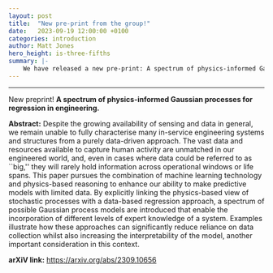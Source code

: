 ```yaml
---
layout: post
title:  "New pre-print from the group!"
date:   2023-09-19 12:00:00 +0100
categories: introduction
author: Matt Jones
hero_height: is-three-fifths
summary: |-
    We have released a new pre-print: A spectrum of physics-informed Gaussian processes for regression in engineering.
---
```

---

New preprint! **A spectrum of physics-informed Gaussian processes for regression in engineering.**

**Abstract:**
Despite the growing availability of sensing and data in general, we remain unable to fully characterise many in-service engineering systems and structures from a purely data-driven approach. The vast data and resources available to capture human activity are unmatched in our engineered world, and, even in cases where data could be referred to as ``big,'' they will rarely hold information across operational windows or life spans. This paper pursues the combination of machine learning technology and physics-based reasoning to enhance our ability to make predictive models with limited data. By explicitly linking the physics-based view of stochastic processes with a data-based regression approach, a spectrum of possible Gaussian process models are introduced that enable the incorporation of different levels of expert knowledge of a system. Examples illustrate how these approaches can significantly reduce reliance on data collection whilst also increasing the interpretability of the model, another important consideration in this context.

**arXiV link:** https://arxiv.org/abs/2309.10656

